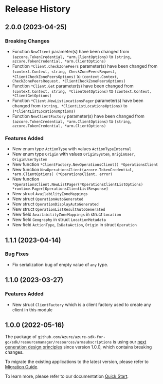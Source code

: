 # Release History

## 2.0.0 (2023-04-25)
### Breaking Changes

- Function `NewClient` parameter(s) have been changed from `(azcore.TokenCredential, *arm.ClientOptions)` to `(string, azcore.TokenCredential, *arm.ClientOptions)`
- Function `*Client.CheckZonePeers` parameter(s) have been changed from `(context.Context, string, CheckZonePeersRequest, *ClientCheckZonePeersOptions)` to `(context.Context, CheckZonePeersRequest, *ClientCheckZonePeersOptions)`
- Function `*Client.Get` parameter(s) have been changed from `(context.Context, string, *ClientGetOptions)` to `(context.Context, *ClientGetOptions)`
- Function `*Client.NewListLocationsPager` parameter(s) have been changed from `(string, *ClientListLocationsOptions)` to `(*ClientListLocationsOptions)`
- Function `NewClientFactory` parameter(s) have been changed from `(azcore.TokenCredential, *arm.ClientOptions)` to `(string, azcore.TokenCredential, *arm.ClientOptions)`

### Features Added

- New enum type `ActionType` with values `ActionTypeInternal`
- New enum type `Origin` with values `OriginSystem`, `OriginUser`, `OriginUserSystem`
- New function `*ClientFactory.NewOperationsClient() *OperationsClient`
- New function `NewOperationsClient(azcore.TokenCredential, *arm.ClientOptions) (*OperationsClient, error)`
- New function `*OperationsClient.NewListPager(*OperationsClientListOptions) *runtime.Pager[OperationsClientListResponse]`
- New struct `AvailabilityZoneMappings`
- New struct `OperationAutoGenerated`
- New struct `OperationDisplayAutoGenerated`
- New struct `OperationListResultAutoGenerated`
- New field `AvailabilityZoneMappings` in struct `Location`
- New field `Geography` in struct `LocationMetadata`
- New field `ActionType`, `IsDataAction`, `Origin` in struct `Operation`


## 1.1.1 (2023-04-14)
### Bug Fixes

- Fix serialization bug of empty value of `any` type.


## 1.1.0 (2023-03-27)
### Features Added

- New struct `ClientFactory` which is a client factory used to create any client in this module


## 1.0.0 (2022-05-16)

The package of `github.com/Azure/azure-sdk-for-go/sdk/resourcemanager/resources/armsubscriptions` is using our [next generation design principles](https://azure.github.io/azure-sdk/general_introduction.html) since version 1.0.0, which contains breaking changes.

To migrate the existing applications to the latest version, please refer to [Migration Guide](https://aka.ms/azsdk/go/mgmt/migration).

To learn more, please refer to our documentation [Quick Start](https://aka.ms/azsdk/go/mgmt).